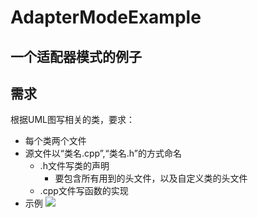 # AdapterModeExample
一个适配器模式的例子
---
## 需求
根据UML图写相关的类，要求：
* 每个类两个文件
* 源文件以“类名.cpp”,“类名.h”的方式命名
	* .h文件写类的声明
		* 要包含所有用到的头文件，以及自定义类的头文件
	* .cpp文件写函数的实现
* 示例
![](https://github.com/ctgu-seg2/AdapterModeExample/UML/AdapterPattern_v_001.png)

